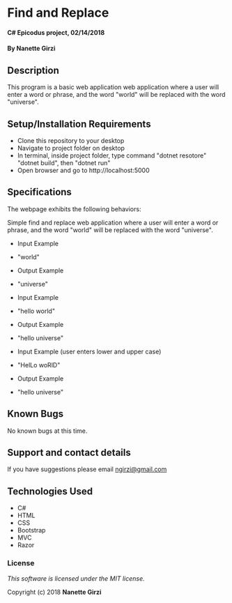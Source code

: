 # Find and Replace

#### C# Epicodus project, 02/14/2018

#### By **Nanette Girzi**

## Description

This program is a basic web application web application where a user will enter a word or phrase, and the word "world" will be replaced with the word "universe".


## Setup/Installation Requirements

* Clone this repository to your desktop
* Navigate to project folder on desktop
* In terminal, inside project folder, type command "dotnet resotore" "dotnet build", then "dotnet run"
* Open browser and go to http://localhost:5000

## Specifications

The webpage exhibits the following behaviors:

Simple find and replace web application where a user will enter a word or phrase, and the word "world" will be replaced with the word "universe".

* Input Example
* "world"

* Output Example
* "universe"

* Input Example
* "hello world"

* Output Example
* "hello universe"

* Input Example (user enters lower and upper case)
* "HelLo woRlD"

* Output Example
* "hello universe"


## Known Bugs

No known bugs at this time.

## Support and contact details

If you have suggestions please email ngirzi@gmail.com

## Technologies Used

* C#
* HTML
* CSS
* Bootstrap
* MVC  
* Razor

### License

*This software is licensed under the MIT license.*

Copyright (c) 2018 **Nanette Girzi**
